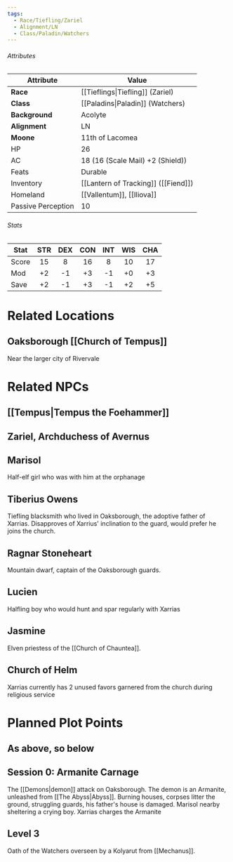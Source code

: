 ```yaml
---
tags:
  - Race/Tiefling/Zariel
  - Alignment/LN
  - Class/Paladin/Watchers
---
```

###### Attributes
| Attribute | Value |
| ---- | ---- |
| **Race** | [[Tieflings\|Tiefling]] (Zariel) |
| **Class** | [[Paladins\|Paladin]] (Watchers) |
| **Background** | Acolyte |
| **Alignment** | LN |
| **Moone** | 11th of Lacomea |
| HP | 26 |
| AC | 18 (16 (Scale Mail) +2 (Shield)) |
| Feats | Durable |
| Inventory | [[Lantern of Tracking]] ([[Fiend]]) |
| Homeland | [[Vallentum]], [[Iliova]] |
| Passive Perception | 10 |
###### Stats
| Stat  | STR | DEX | CON | INT | WIS | CHA |
| ----- |:---:|:---:|:---:|:---:|:---:|:---:|
| Score | 15  | 8  | 16  |  8  |  10  | 17  |
| Mod   | +2  | -1  | +3  | -1  | +0  | +3  |
| Save  | +2  | -1  | +3  | -1  | +2  | +5  |
# Related Locations
## Oaksborough [[Church of Tempus]]
Near the larger city of Rivervale
# Related NPCs
## [[Tempus|Tempus the Foehammer]]
## Zariel, Archduchess of Avernus
## Marisol
Half-elf girl who was with him at the orphanage
## Tiberius Owens
Tiefling blacksmith who lived in Oaksborough, the adoptive father of Xarrias. Disapproves of Xarrius' inclination to the guard, would prefer he joins the church.
## Ragnar Stoneheart
Mountain dwarf, captain of the Oaksborough guards. 
## Lucien
Halfling boy who would hunt and spar regularly with Xarrias
## Jasmine
Elven priestess of the [[Church of Chauntea]].
## Church of Helm
Xarrias currently has 2 unused favors garnered from the church during religious service
# Planned Plot Points
## As above, so below
## Session 0: Armanite Carnage
The [[Demons|demon]] attack on Oaksborough. The demon is an Armanite, unleashed from [[The Abyss|Abyss]]. Burning houses, corpses litter the ground, struggling guards, his father's house is damaged. Marisol nearby sheltering a crying boy.
Xarrias charges the Armanite
## Level 3
Oath of the Watchers overseen by a Kolyarut from [[Mechanus]].
